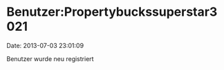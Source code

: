 Benutzer:Propertybuckssuperstar3021
===================================

Date: 2013-07-03 23:01:09

Benutzer wurde neu registriert
